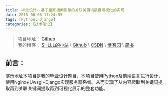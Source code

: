 ```yaml
---
title: 毕业设计--基于垂直搜索引擎的关联关键词数据可视化的实现
date: 2018-06-06 17:24:55
tags: [Python, Django]
categories: [技术笔记]
---
```


>项目地址： [Github](https://github.com/shlllshlll/keyvisual)  
>我的博客： [SHLLL的小站](http://shlll.me) \ [Github](https://shlllshlll.github.io/) \ [CSDN](http://blog.csdn.net/u011880112) \ [博客园](http://www.cnblogs.com/shlll/) \ [简书](https://www.jianshu.com/u/cbf8b521f6c2)

## 前言：

[演示地址](http://keyvisual.github.com/)本项目是我的毕业设计题目，本项目使用Python及前端语言进行设计，使用Nginx+Uwsgi+Django实现服务器系统。从而实现了从内容爬取到关键词提取再到关联关键词提取再到可视化展示的整套功能。

<!-- more -->

## 

